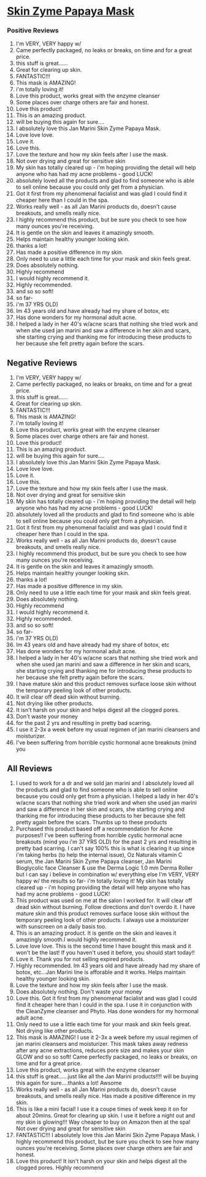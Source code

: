 # [Skin Zyme Papaya Mask](https://products.checkmycream.com/products/Skin-Zyme-Papaya-Mask.html)

### Positive Reviews

<ol>
      <li>I&#x27;m VERY, VERY happy w/</li>
      <li>Came perfectly packaged, no leaks or breaks, on time and for a great price.</li>
      <li>this stuff is great......</li>
      <li>Great for clearing up skin.  </li>
      <li>FANTASTIC!!!</li>
      <li>This mask is AMAZING!</li>
      <li>i&#x27;m totally loving it!</li>
      <li>Love this product, works great with the enzyme cleanser</li>
      <li>Some places over charge others are fair and honest.</li>
      <li>Love this product!</li>
      <li>This is an amazing product.</li>
      <li>will be buying this again for sure....</li>
      <li>I absolutely love this Jan Marini Skin Zyme Papaya Mask.</li>
      <li>Love love love.</li>
      <li>Love it.</li>
      <li>Love this.</li>
      <li>Love the texture and how my skin feels after I use the mask.</li>
      <li>Not over drying and great for sensitive skin</li>
      <li>My skin has totally cleared up - i&#x27;m hoping providing the detail will help anyone who has had my acne problems - good LUCK!</li>
      <li>absolutely loved all the products and glad to find someone who is able to sell online because you could only get from a physician.</li>
      <li>Got it first from my phenomenal facialist and was glad I could find it cheaper here than I could in the spa.</li>
      <li>Works really well - as all Jan Marini products do, doesn&#x27;t cause breakouts, and smells really nice.  </li>
      <li>I highly recommend this product, but be sure you check to see how many ounces you&#x27;re receiving.</li>
      <li>It is gentle on the skin and leaves it amazingly smooth.</li>
      <li>Helps maintain healthy younger looking skin.</li>
      <li>thanks a lot!  </li>
      <li>Has made a positive difference in my skin.</li>
      <li>Only need to use a little each time for your mask and skin feels great.  </li>
      <li>Does absolutely nothing.  </li>
      <li>Highly recommend</li>
      <li>I would highly recommend it.</li>
      <li>Highly recommended.  </li>
      <li>and so so soft!</li>
      <li>so far-</li>
      <li>i&#x27;m 37 YRS OLD)</li>
      <li>Im 43 years old and have already had my share of botox, etc</li>
      <li>Has done wonders for my hormonal adult acne.</li>
      <li>I helped a lady in her 40&#x27;s w/acne scars that nothing she tried work and when she used jan marini and saw a difference in her skin and scars, she starting crying and thanking me for introducing these products to her because she felt pretty again before the scars.</li>
</ol>


<h2>Negative Reviews</h2>
<ol>
<li> I&#x27;m VERY, VERY happy w/</li>
<li> Came perfectly packaged, no leaks or breaks, on time and for a great price.</li>
<li> this stuff is great......</li>
<li> Great for clearing up skin.  </li>
<li> FANTASTIC!!!</li>
<li> This mask is AMAZING!</li>
<li> i&#x27;m totally loving it!</li>
<li> Love this product, works great with the enzyme cleanser</li>
<li> Some places over charge others are fair and honest.</li>
<li> Love this product!</li>
<li> This is an amazing product.</li>
<li> will be buying this again for sure....</li>
<li> I absolutely love this Jan Marini Skin Zyme Papaya Mask.</li>
<li> Love love love.</li>
<li> Love it.</li>
<li> Love this.</li>
<li> Love the texture and how my skin feels after I use the mask.</li>
<li> Not over drying and great for sensitive skin</li>
<li> My skin has totally cleared up - i&#x27;m hoping providing the detail will help anyone who has had my acne problems - good LUCK!</li>
<li> absolutely loved all the products and glad to find someone who is able to sell online because you could only get from a physician.</li>
<li> Got it first from my phenomenal facialist and was glad I could find it cheaper here than I could in the spa.</li>
<li> Works really well - as all Jan Marini products do, doesn&#x27;t cause breakouts, and smells really nice.  </li>
<li> I highly recommend this product, but be sure you check to see how many ounces you&#x27;re receiving.</li>
<li> It is gentle on the skin and leaves it amazingly smooth.</li>
<li> Helps maintain healthy younger looking skin.</li>
<li> thanks a lot!  </li>
<li> Has made a positive difference in my skin.</li>
<li> Only need to use a little each time for your mask and skin feels great.  </li>
<li> Does absolutely nothing.  </li>
<li> Highly recommend</li>
<li> I would highly recommend it.</li>
<li> Highly recommended.  </li>
<li> and so so soft!</li>
<li> so far-</li>
<li> i&#x27;m 37 YRS OLD)</li>
<li> Im 43 years old and have already had my share of botox, etc</li>
<li> Has done wonders for my hormonal adult acne.</li>
<li> I helped a lady in her 40&#x27;s w/acne scars that nothing she tried work and when she used jan marini and saw a difference in her skin and scars, she starting crying and thanking me for introducing these products to her because she felt pretty again before the scars.</li>
<li> I have mature skin and this product removes surface loose skin without the temporary peeling look of other products.</li>
<li> It will clear off dead skin without burning.</li>
<li> Not drying like other products.</li>
<li> It isn&#x27;t harsh on your skin and helps digest all the clogged pores.</li>
<li> Don&#x27;t waste your money</li>
<li> for the past 2 yrs and resulting in pretty bad scarring.  </li>
<li> I use it 2-3x a week before my usual regimen of jan marini cleansers and moisturizer.</li>
<li> I&#x27;ve been suffering from horrible cystic hormonal acne breakouts (mind you</li>
</ol>

<h2>All Reviews</h2>

<ol>
    <li> I used to work for a dr and we sold jan marini and I absolutely loved all the products and glad to find someone who is able to sell online because you could only get from a physician. I helped a lady in her 40&#x27;s w/acne scars that nothing she tried work and when she used jan marini and saw a difference in her skin and scars, she starting crying and thanking me for introducing these products to her because she felt pretty again before the scars. Thumbs up to these products</li>
    <li> Purchased this product based off a recommendation for Acne purposes!! I&#x27;ve been suffering from horrible cystic hormonal acne breakouts (mind you i&#x27;m 37 YRS OLD) for the past 2 yrs and resulting in pretty bad scarring.  I can&#x27;t say 100% this is what is clearing it up since i&#x27;m taking herbs (to help the internal issue), Oz Naturals vitamin C serum, the Jan Marini Skin Zyme Papaya cleanser, Jan Marini Bioglycolic face Cleanser  &amp; use the Derma Logic 1.0 mm Derma Roller but i can say i believe in combination w/ everything else I&#x27;m VERY, VERY happy w/ the results so far- i&#x27;m totally loving it! My skin has totally cleared up - i&#x27;m hoping providing the detail will help anyone who has had my acne problems - good LUCK!</li>
    <li> This product was used on me at the salon I worked for. It will clear off dead skin without burning. Follow directions and don&#x27;t  overdo it. I have mature skin and this product removes surface loose skin without the temporary peeling look of other products. I always use a moisturizer with sunscreen on a daily basis too.</li>
    <li> This is an amazing product. It is gentle on the skin and leaves it amazingly smooth.I would highly recommend it.</li>
    <li> Love love love. This is the second time I have bought this mask and it won&#x27;t be the last! If you haven&#x27;t used it before, you should start today!!</li>
    <li> Love it. Thank you for not selling expired products.</li>
    <li> Highly recommended.  Im 43 years old and have already had my share of botox, etc...Jan Marini line is afforable and it works.  Helps maintain healthy younger looking skin.</li>
    <li> Love the texture and how my skin feels after I use the mask.</li>
    <li> Does absolutely nothing.  Don&#x27;t waste your money</li>
    <li> Love this. Got it first from my phenomenal facialist and was glad I could find it cheaper here than I could in the spa. I use it in conjunction with the CleanZyme cleanser and Phyto.  Has done wonders for my hormonal adult acne.</li>
    <li> Only need to use a little each time for your mask and skin feels great.  Not drying like other products.</li>
    <li> This mask is AMAZING! I use it 2-3x a week before my usual regimen of jan marini cleansers and moisturizer. This mask takes away redness after any acne extractions, reduces pore size and makes your skin GLOW and so so soft! Came perfectly packaged, no leaks or breaks, on time and for a great price.</li>
    <li> Love this product, works great with the enzyme cleanser</li>
    <li> this stuff is great......just like all the Jan Marini products!!!!  will be buying this again for sure....thanks a lot!  Awsome</li>
    <li> Works really well - as all Jan Marini products do, doesn&#x27;t cause breakouts, and smells really nice.  Has made a positive difference in my skin.</li>
    <li> This is like a mini facial!  I use it a coupe times of week keep it on for about 20mins.  Great for clearing up skin.  I use it before a night out and my skin is glowing!!!  Way cheaper to buy on Amazon then at the spa!  Not over drying and great for sensitive skin</li>
    <li> FANTASTIC!!! I absolutely love this Jan Marini Skin Zyme Papaya Mask. I highly recommend this product, but be sure you check to see how many ounces you&#x27;re receiving. Some places over charge others are fair and honest.</li>
    <li> Love this product! It isn&#x27;t harsh on your skin and helps digest all the clogged pores. Highly recommend</li>
</ol>




